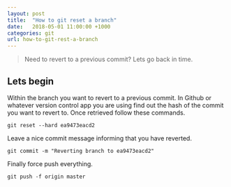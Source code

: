 ```yaml
---
layout: post
title:  "How to git reset a branch"
date:   2018-05-01 11:00:00 +1000
categories: git
url: how-to-git-rest-a-branch
---
```


<blockquote class="blockquote">
Need to revert to a previous commit? Lets go back in time.
</blockquote>

## Lets begin

Within the branch you want to revert to a previous commit. In Github or whatever version control app you are using find out the hash of the commit you want to revert to. Once retrieved follow these commands.

```
git reset --hard ea9473eacd2
```

Leave a nice commit message informing that you have reverted.

```
git commit -m "Reverting branch to ea9473eacd2"
```

Finally force push everything.

```
git push -f origin master
```
